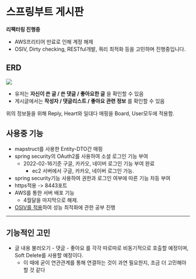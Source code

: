 # 스프링부트 게시판

**리팩터링 진행중**
* AWS프리티어 만료로 인해 계정 해제
* OSIV, Dirty checking, RESTful개발, 쿼리 최적화 등을 고민하며 진행중입니다.

## ERD
![](https://i.imgur.com/mjAjQh0.png)

- 유저는 **자신이 쓴 글 / 쓴 댓글 / 좋아요한 글** 을 확인할 수 있음
- 게시글에서는 **작성자 / 댓글리스트 / 좋아요 관련 정보** 를 확인할 수 있음

위의 정보들을 위해 Reply, Heart와 일대다 매핑을 Board, User모두에 적용함.

## 사용중 기능
* mapstruct를 사용한 Entity-DTO간 매핑
* spring security의 OAuth2를 사용하여 소셜 로그인 기능 부여
    * 2022-02-16기준 구글, 카카오, 네이버 로그인 기능 부여 완료
      * ec2 서버에서 구글, 카카오, 네이버 로그인 가능. 
* spring security기능 사용하여 권한과 로그인 여부에 따른 기능 차등 부여
* https적용 -> 8443포트 
* AWS를 통한 서버 배포 기능 
    * 4월달을 마지막으로 해제.
* [OSIV를 적용](https://hello-backend.tistory.com/148)하여 성능 최적화에 관한 공부 진행

---

## 기능적인 고민
- 글 내용 불러오기 - 댓글 - 좋아요 를 각각 따로따로 비동기적으로 호출할 예정이며, Soft Delete를 사용할 예정이다. 
   - 이 때에 굳이 연관관계를 통해 연결하는 것이 과연 필요한지, 조금 더 고민해야 할 것 같다
